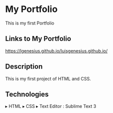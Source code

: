 # My Portfolio
This is my first Portfolio

## Links to My Portfolio
https://lgenesius.github.io/luisgenesius.github.io/

## Description
This is my first project of HTML and CSS.

## Technologies
▸ HTML
▸ CSS
▸ Text Editor : Sublime Text 3
